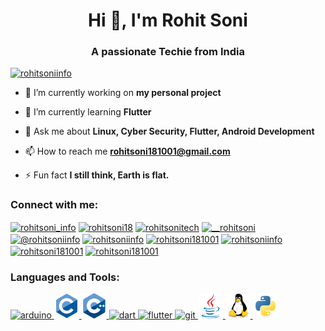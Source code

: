 <h1 align="center">Hi 👋, I'm Rohit Soni</h1>
<h3 align="center">A passionate Techie from India</h3>

<p align="left"> <a href="https://github.com/ryo-ma/github-profile-trophy"><img src="https://github-profile-trophy.vercel.app/?username=rohitsoniinfo" alt="rohitsoniinfo" /></a> </p>

- 🔭 I’m currently working on **my personal project**

- 🌱 I’m currently learning **Flutter**

- 💬 Ask me about **Linux, Cyber Security, Flutter, Android Development**

- 📫 How to reach me **rohitsoni181001@gmail.com**

- ⚡ Fun fact **I still think, Earth is flat.**

<h3 align="left">Connect with me:</h3>
<p align="left">
<a href="https://twitter.com/rohitsoni_info" target="blank"><img align="center" src="https://raw.githubusercontent.com/rahuldkjain/github-profile-readme-generator/master/src/images/icons/Social/twitter.svg" alt="rohitsoni_info" height="30" width="40" /></a>
<a href="https://linkedin.com/in/rohitsoni18" target="blank"><img align="center" src="https://raw.githubusercontent.com/rahuldkjain/github-profile-readme-generator/master/src/images/icons/Social/linked-in-alt.svg" alt="rohitsoni18" height="30" width="40" /></a>
<a href="https://fb.com/rohitsonitech" target="blank"><img align="center" src="https://raw.githubusercontent.com/rahuldkjain/github-profile-readme-generator/master/src/images/icons/Social/facebook.svg" alt="rohitsonitech" height="30" width="40" /></a>
<a href="https://instagram.com/__rohitsoni" target="blank"><img align="center" src="https://raw.githubusercontent.com/rahuldkjain/github-profile-readme-generator/master/src/images/icons/Social/instagram.svg" alt="__rohitsoni" height="30" width="40" /></a>
<a href="https://medium.com/@rohitsoniinfo" target="blank"><img align="center" src="https://raw.githubusercontent.com/rahuldkjain/github-profile-readme-generator/master/src/images/icons/Social/medium.svg" alt="@rohitsoniinfo" height="30" width="40" /></a>
<a href="https://www.codechef.com/users/rohitsoniinfo" target="blank"><img align="center" src="https://cdn.jsdelivr.net/npm/simple-icons@3.1.0/icons/codechef.svg" alt="rohitsoniinfo" height="30" width="40" /></a>
<a href="https://www.hackerrank.com/rohitsoni181001" target="blank"><img align="center" src="https://raw.githubusercontent.com/rahuldkjain/github-profile-readme-generator/master/src/images/icons/Social/hackerrank.svg" alt="rohitsoni181001" height="30" width="40" /></a>
<a href="https://codeforces.com/profile/rohitsoniinfo" target="blank"><img align="center" src="https://raw.githubusercontent.com/rahuldkjain/github-profile-readme-generator/master/src/images/icons/Social/codeforces.svg" alt="rohitsoniinfo" height="30" width="40" /></a>
<a href="https://www.leetcode.com/rohitsoni181001" target="blank"><img align="center" src="https://raw.githubusercontent.com/rahuldkjain/github-profile-readme-generator/master/src/images/icons/Social/leet-code.svg" alt="rohitsoni181001" height="30" width="40" /></a>
<a href="https://auth.geeksforgeeks.org/user/rohitsoni181001" target="blank"><img align="center" src="https://raw.githubusercontent.com/rahuldkjain/github-profile-readme-generator/master/src/images/icons/Social/geeks-for-geeks.svg" alt="rohitsoni181001" height="30" width="40" /></a>
</p>

<h3 align="left">Languages and Tools:</h3>
<p align="left"> <a href="https://www.arduino.cc/" target="_blank" rel="noreferrer"> <img src="https://cdn.worldvectorlogo.com/logos/arduino-1.svg" alt="arduino" width="40" height="40"/> </a> <a href="https://www.cprogramming.com/" target="_blank" rel="noreferrer"> <img src="https://raw.githubusercontent.com/devicons/devicon/master/icons/c/c-original.svg" alt="c" width="40" height="40"/> </a> <a href="https://www.w3schools.com/cpp/" target="_blank" rel="noreferrer"> <img src="https://raw.githubusercontent.com/devicons/devicon/master/icons/cplusplus/cplusplus-original.svg" alt="cplusplus" width="40" height="40"/> </a> <a href="https://dart.dev" target="_blank" rel="noreferrer"> <img src="https://www.vectorlogo.zone/logos/dartlang/dartlang-icon.svg" alt="dart" width="40" height="40"/> </a> <a href="https://flutter.dev" target="_blank" rel="noreferrer"> <img src="https://www.vectorlogo.zone/logos/flutterio/flutterio-icon.svg" alt="flutter" width="40" height="40"/> </a> <a href="https://git-scm.com/" target="_blank" rel="noreferrer"> <img src="https://www.vectorlogo.zone/logos/git-scm/git-scm-icon.svg" alt="git" width="40" height="40"/> </a> <a href="https://www.java.com" target="_blank" rel="noreferrer"> <img src="https://raw.githubusercontent.com/devicons/devicon/master/icons/java/java-original.svg" alt="java" width="40" height="40"/> </a> <a href="https://www.linux.org/" target="_blank" rel="noreferrer"> <img src="https://raw.githubusercontent.com/devicons/devicon/master/icons/linux/linux-original.svg" alt="linux" width="40" height="40"/> </a> <a href="https://www.python.org" target="_blank" rel="noreferrer"> <img src="https://raw.githubusercontent.com/devicons/devicon/master/icons/python/python-original.svg" alt="python" width="40" height="40"/> </a> </p>
